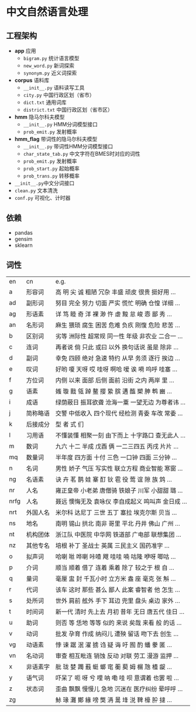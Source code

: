 # 中文自然语言处理

## 工程架构
- **app** 应用
    - `bigram.py` 统计语言模型
    - `new_word.py` 新词探索
    - `synonym.py` 近义词探索
- **corpus** 语料库
    - `__init__.py` 语料读写工具
    - `city.py` 中国行政区划（省市）
    - `dict.txt` 通用词库
    - `district.txt` 中国行政区划（省市区）
- **hmm** 隐马尔科夫模型
    - `__init__.py` HMM分词模型接口
    - `prob_emit.py` 发射概率
- **hmm_flag** 带词性的隐马尔科夫模型
    - `__init__.py` 带词性HMM分词模型接口
    - `char_state_tab.py` 中文字符在BMES时对应的词性
    - `prob_emit.py` 发射概率
    - `prob_start.py` 起始概率
    - `prob_trans.py` 转移概率
- `__init__.py`中文分词接口
- `clean.py` 文本清洗
- `conf.py` 可视化、计时器

## 依赖
- pandas
- gensim
- sklearn

## 词性

<table>
<tr>
<td>en</td><td>cn</td><td>e.g.</td>
</tr>
<tr>
<td>a</td><td>形容词</td><td>高 明 尖 诚 粗陋 冗杂 丰盛 顽皮 很贵 挺好用 …</td>
</tr>
<tr>
<td>ad</td><td>副形词</td><td>努目 完全 努力 切面 严实 慌忙 明确 仓惶 详细 …</td>
</tr>
<tr>
<td>ag</td><td>形语素</td><td>详 笃 睦 奇 洋 裸 渺 忤 虐 黢 怠 峻 悫 鄙 秀 …</td>
</tr>
<tr>
<td>an</td><td>名形词</td><td>麻生 猥琐 腐生 困苦 危难 负疚 刚愎 危险 悲苦 …</td>
</tr>
<tr>
<td>b</td><td>区别词</td><td>劣等 洲际性 超常规 同一性 年级 非农业 二合一 …</td>
</tr>
<tr>
<td>c</td><td>连词</td><td>再者说 倘 只此 或曰 以外 换句话说 虽是 除非 …</td>
</tr>
<tr>
<td>d</td><td>副词</td><td>幸免 四顾 绝对 急速 特约 从早 务须 逐行 挨边 …</td>
</tr>
<tr>
<td>e</td><td>叹词</td><td>好哟 嗄 天呀 哎 哇呀 啊哈 嗳 诶 嗬 呜呼 哇塞 …</td>
</tr>
<tr>
<td>f</td><td>方位词</td><td>内侧 以来 面部 后侧 面前 沿街 之内 两岸 里 …</td>
</tr>
<tr>
<td>g</td><td>语素</td><td>媸 璇 戬 瓴 踔 鳌 撄 絷 膑 遘 醢 槊 胂 鹎 豳 …</td>
</tr>
<tr>
<td>i</td><td>成语</td><td>绿荫蔽日 振耳欲聋 沧海一粟 一望无边 为尊者讳 …</td>
</tr>
<tr>
<td>j</td><td>简称略语</td><td>交警 中低收入 四个现代 经检测 青委 车改 常委 …</td>
</tr>
<tr>
<td>k</td><td>后接成分</td><td>型 者 式 们</td>
</tr>
<tr>
<td>l</td><td>习用语</td><td>不懂装懂 相聚一刻 由下而上 十字路口 查无此人 …</td>
</tr>
<tr>
<td>m</td><td>数词</td><td>九六 十二 半成 戊酉 俩 一二三四五 丙戌 片片 …</td>
</tr>
<tr>
<td>mq</td><td>数量词</td><td>半年度 四方面 十付 三色 一口钟 四面 三分钟 …</td>
</tr>
<tr>
<td>n</td><td>名词</td><td>男性 娇子 气压 写实性 联立方程 商业智能 寒窗 …</td>
</tr>
<tr>
<td>ng</td><td>名语素</td><td>诀 卉 茗 鹊 娃 寨 酊 钬 雹 役 莺 谊 隙 族 鸩 …</td>
</tr>
<tr>
<td>nr</td><td>人名</td><td>雍正皇帝 小老弟 唐僧骑 铁娘子 川军 小甜甜 璐 …</td>
</tr>
<tr>
<td>nrfg</td><td>人名</td><td>聂远 懊悔无及 袁咏仪 李自成起义 鸣叫声 金日成 …</td>
</tr>
<tr>
<td>nrt</td><td>外国人名</td><td>米尔科 达尼丁 三世 五丁 塞拉 埃克尔斯 贝当 …</td>
</tr>
<tr>
<td>ns</td><td>地名</td><td>南明 锡山 拱北 南非 哥里 平北 丹井 佛山 广州 …</td>
</tr>
<tr>
<td>nt</td><td>机构团体</td><td>浙江队 中医院 中华网 铁道部 广电部 联想集团 …</td>
</tr>
<tr>
<td>nz</td><td>其他专名</td><td>培根 补丁 圣战士 英属 三民主义 国药准字 …</td>
</tr>
<tr>
<td>o</td><td>拟声词</td><td>哈喇 咝 哗喇 咔喳 飕 哇哇 喃 咕隆 咿呀 唧咕 …</td>
</tr>
<tr>
<td>p</td><td>介词</td><td>顺当 顺着 借了 连着 乘着 除了 较之于 根 自 …</td>
</tr>
<tr>
<td>q</td><td>量词</td><td>毫厘 盅 封 千瓦小时 立方米 盎 座 毫克 张 斛 …</td>
</tr>
<tr>
<td>r</td><td>代词</td><td>该车 这时 那些 甚么 鄙人 此案 睿智者 他 怎生 …</td>
</tr>
<tr>
<td>s</td><td>处所词</td><td>世外 肩前 舷外 手下 耳边 兜里 盘头 桌边 家外 …</td>
</tr>
<tr>
<td>t</td><td>时间词</td><td>新一代 清时 先上去 月初 昔年 无日 唐五代 佳日 …</td>
</tr>
<tr>
<td>u</td><td>助词</td><td>则否 等 恁地 等等 似的 来说 矣哉 来看 般 的话 …</td>
</tr>
<tr>
<td>v</td><td>动词</td><td>批发 孕育 作成 纳闷儿 遭殃 留话 吻下去 创生 …</td>
</tr>
<tr>
<td>vg</td><td>动语素</td><td>悖 谏 踞 泯 濯 掳 诌 疑 诲 吁 囿 酌 蟠 豢 匿 …</td>
</tr>
<tr>
<td>vn</td><td>名动词</td><td>审查 相互毗连 销蚀 反动 对联 劳工 漫游 监押 …</td>
</tr>
<tr>
<td>x</td><td>非语素字</td><td>舭 珑 婪 躅 蕺 蜓 螂 窀 蘅 葜 姆 榍 虺 楂 龊 …</td>
</tr>
<tr>
<td>y</td><td>语气词</td><td>吓呆了 呃 呀 兮 哩 呐 嘞 哇 呗 意谓着 也罢 啦 …</td>
</tr>
<tr>
<td>z</td><td>状态词</td><td>歪曲 飘飘 慢慢儿 急地 沉迷在 医疗纠纷 晕呼呼 …</td>
</tr>
<tr>
<td>zg</td><td></td><td>鮛 瑑 灘 鄼 緣 嗙 獘 洅 暠 埄 涚 鞞 檺 肸 撻 …</td>
</tr>
</table>



